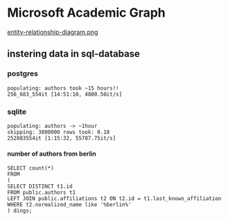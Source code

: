 # Microsoft Academic Graph

[entity-relationship-diagram.png](https://docs.microsoft.com/en-us/academic-services/graph/media/erd/entity-relationship-diagram.png)
## instering data in sql-database

### postgres
    populating: authors took ~15 hours!!
    256_683_554it [14:51:10, 4800.50it/s]
    
### sqlite
    populating: authors -> ~1hour
    skipping: 3800000 rows took: 0.18
    252883554it [1:15:32, 55787.75it/s]

#### number of authors from berlin
    SELECT count(*)
    FROM
    (
    SELECT DISTINCT t1.id
    FROM public.authors t1
    LEFT JOIN public.affiliations t2 ON t2.id = t1.last_known_affiliation
    WHERE t2.normalized_name like '%berlin%'
    ) dings;